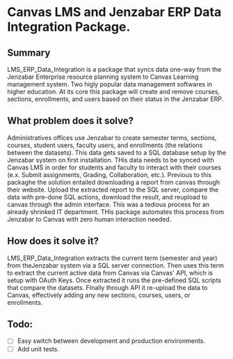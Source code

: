 # Canvas LMS and Jenzabar ERP Data Integration Package.

## Summary
LMS_ERP_Data_Integration is a package that syncs data one-way from the Jenzabar Enterprise resource planning system to Canvas Learning management system. Two higly popular data management softwares in higher education. At its core this package will create and remove courses, sections, enrollments, and users based on their status in the Jenzabar ERP.

## What problem does it solve?
Administratives offices use Jenzabar to create semester terms, sections, courses, student users, faculty users, and enrollments (the relations between the datasets). This data gets saved to a SQL database setup by the Jenzabar system on first installation. THis data needs to be synced with Canvas LMS in order for students and faculty to interact with their courses (e.x. Submit assignments, Grading, Collaboration, etc.). Previous to this packaghe the solution entailed downloading a report from canvas through their website. Upload the extracted report to the SQL server, compare the data with pre-done SQL actions, download the result, and reupload to canvas through the admin interface. This was a tedious process for an already shrinked IT department. THis package automates this process from Jenzabar to Canvas with zero human interaction needed.

## How does it solve it?
LMS_ERP_Data_Integration extracts the current term (semester and year) from theJenzabar system via a SQL server connection. Then uses this term to extract the current active data from Canvas via Canvas' API, which is setup with OAuth Keys. Once extracted it runs the pre-defined SQL scripts that compare the datasets. FInally through API it re-upload the data to Canvas, effectively adding any new sections, courses, users, or enrollments. 

## Todo:
- [ ] Easy switch between development and production environments.
- [ ] Add unit tests.